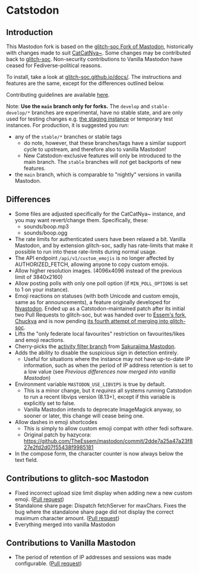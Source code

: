# Catstodon

## Introduction

This Mastodon fork is based on the [glitch-soc Fork of Mastodon](https://github.com/glitch-soc/mastodon), historically
with changes made to suit [CatCatNya~](https://catcatnya.com).
Some changes may be contributed back to [glitch-soc](https://github.com/glitch-soc/mastodon). Non-security contributions
to Vanilla Mastodon have ceased for Fediverse-political reasons.

To install, take a look at [glitch-soc.github.io/docs/](https://glitch-soc.github.io/docs/). The instructions and
features are the same, except for the differences outlined below.

Contributing guidelines are available [here](CONTRIBUTING.md).

Note: **Use the `main` branch only for forks.** The `develop` and `stable-develop/*` branches are experimental, have no
stable state, and are only used for testing changes e.g. [the staging instance](https://cts.kescher.at) or temporary
test instances.
For production, it is suggested you run:

- any of the `stable/*` branches or stable tags
  - do note, however, that these branches/tags have a similar support cycle to upstream, and therefore also to vanilla
    Mastodon!
  - New Catstodon-exclusive features will only be introduced to the main branch. The `stable` branches will _not_ get
    backports of new features.
- the `main` branch, which is comparable to "nightly" versions in vanilla Mastodon.

## Differences

- Some files are adjusted specifically for the CatCatNya~ instance, and you may want revert/change them. Specifically,
  these:
  - sounds/boop.mp3
  - sounds/boop.ogg
- The rate limits for authenticated users have been relaxed a bit. Vanilla Mastodon, and by extension glitch-soc, sadly
  has rate-limits that make it possible to run into these rate-limits during normal usage.
- The API endpoint `/api/v1/custom_emojis` is no longer affected by AUTHORIZED_FETCH, allowing anyone to copy custom
  emojis.
- Allow higher resolution images. (4096x4096 instead of the previous limit of 3840x2160)
- Allow posting polls with only one poll option (if `MIN_POLL_OPTIONS` is set to 1 on your instance).
- Emoji reactions on statuses (with both Unicode and custom emojis, same as for announcements), a feature originally
  developed for [Nyastodon](https://git.bsd.gay/fef/nyastodon).
  Ended up as a Catstodon-maintained patch after its initial two Pull Requests to glitch-soc, but was handed over
  to [Essem's fork, Chuckya](https://github.com/TheEssem/mastodon) and is now
  pending [its fourth attempt of merging into glitch-soc](https://github.com/glitch-soc/mastodon/pull/2462).
- Lifts the "only federate local favourites" restriction on favourites/likes and emoji reactions.
- Cherry-picks the
  [activity filter branch](https://github.com/chikorita157/mastodon-sakura/tree/newmain-tmp3-noellabo-filtering)
  from [Sakurajima Mastodon](https://github.com/chikorita157/mastodon-sakura).
- Adds the ability to disable the suspicious sign in detection entirely.
  - Useful for situations where the instance may not have up-to-date IP information, such as when the period of IP
    address retention is set to a low value (see _Previous differences now merged into vanilla Mastodon_)
- Environment variable `MASTODON_USE_LIBVIPS` is true by default.
  - This is a minor change, but it _requires_ all systems running Catstodon to run a recent libvips version (8.13+),
    except if this variable is explicitly set to false.
  - Vanilla Mastodon intends to deprecate ImageMagick anyway, so sooner or later, this change will cease being one.
- Allow dashes in emoji shortcodes
  - This is simply to allow custom emoji compat with other fedi software.
  - Original patch by hazycora: https://github.com/TheEssem/mastodon/commit/2dde7a25a47a23f827e2fd2d07f55438f9985181
- In the compose form, the character counter is now always below the text field.

## Contributions to glitch-soc Mastodon

- Fixed incorrect upload size limit display when adding new a new custom
  emoji. ([Pull request](https://github.com/glitch-soc/mastodon/pull/1763))
- Standalone share page: Dispatch fetchServer for maxChars. Fixes the bug where the standalone share page did not
  display the correct maximum character amount. ([Pull request](https://github.com/glitch-soc/mastodon/pull/2929))
- Everything merged into vanilla Mastodon

## Contributions to Vanilla Mastodon

- The period of retention of IP addresses and sessions was made
  configurable. ([Pull request](https://github.com/mastodon/mastodon/pull/18757))
